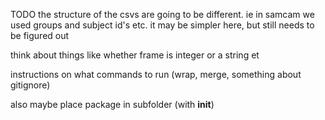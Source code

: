 TODO the structure of the csvs are going to be different. ie in samcam we used groups and subject id's etc. it may be simpler here, but still needs to be figured out

think about things like whether frame is integer or a string et

instructions on what commands to run (wrap, merge, something about gitignore)

also maybe place package in subfolder (with __init__)
